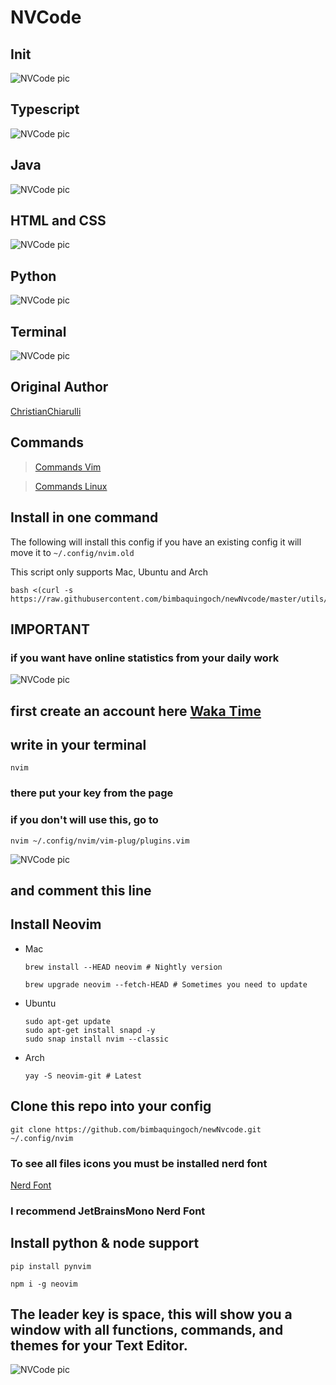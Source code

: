# NVCode

## Init

![NVCode pic](./utils/images/nvcode.png)

## Typescript

![NVCode pic](./utils/images/ts.png)

## Java

![NVCode pic](./utils/images/java.png)

## HTML and CSS

![NVCode pic](./utils/images/htmlcss.png)

## Python

![NVCode pic](./utils/images/py.png)

## Terminal

![NVCode pic](./utils/images/term.png)

## Original Author

[ChristianChiarulli](https://github.com/ChristianChiarulli/nvim)

## Commands

> [Commands Vim](https://vim.rtorr.com/)

> [Commands Linux](https://blog.desdelinux.net/mas-de-400-comandos-para-gnulinux-que-deberias-conocer/)

## Install in one command

The following will install this config if you have an existing config it will move it to `~/.config/nvim.old`

This script only supports Mac, Ubuntu and Arch

```
bash <(curl -s https://raw.githubusercontent.com/bimbaquingoch/newNvcode/master/utils/install.sh)
```

## IMPORTANT

### if you want have online statistics from your daily work

![NVCode pic](./utils/images/waka.png)

## first create an account here [Waka Time](https://wakatime.com/)

## write in your terminal

```
nvim
```

### there put your key from the page

### if you don't will use this, go to

```
nvim ~/.config/nvim/vim-plug/plugins.vim
```

![NVCode pic](./utils/images/wakaConfig.png)

## and comment this line

## Install Neovim

- Mac

  ```
  brew install --HEAD neovim # Nightly version

  brew upgrade neovim --fetch-HEAD # Sometimes you need to update
  ```

- Ubuntu

  ```
  sudo apt-get update
  sudo apt-get install snapd -y
  sudo snap install nvim --classic
  ```

- Arch

  ```
  yay -S neovim-git # Latest
  ```

## Clone this repo into your config

```
git clone https://github.com/bimbaquingoch/newNvcode.git ~/.config/nvim
```

### To see all files icons you must be installed nerd font

[Nerd Font](https://www.nerdfonts.com/font-downloads)

### I recommend JetBrainsMono Nerd Font

## Install python & node support

```
pip install pynvim
```

```
npm i -g neovim
```

## The leader key is space, this will show you a window with all functions, commands, and themes for your Text Editor.

![NVCode pic](./utils/images/which-key.png)

